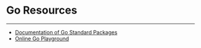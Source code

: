 # Go Resources

---

- [Documentation of Go Standard Packages](https://pkg.go.dev/std)
- [Online Go Playground](https://go.dev/play/)
